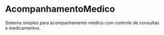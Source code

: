 # AcompanhamentoMedico
Sistema simples para acompanhamento médico com controle de consultas e medicamentos.
